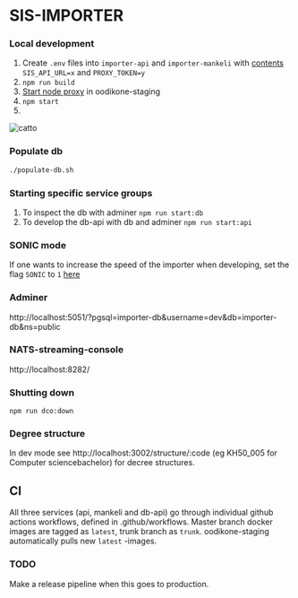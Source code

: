 # SIS-IMPORTER

### Local development
1. Create `.env` files into `importer-api` and `importer-mankeli` with [contents](https://github.com/UniversityOfHelsinkiCS/dokumentaatio/blob/master/sis/sis-mint.md#env-content) `SIS_API_URL=x` and `PROXY_TOKEN=y`
2. `npm run build`
3. [Start node proxy](https://github.com/UniversityOfHelsinkiCS/node-proxy/blob/master/README.md#installing-and-running) in oodikone-staging
4. `npm start`
5.
![catto](http://i.imgur.com/1uYroRF.gif)

### Populate db
```bash
./populate-db.sh
```

### Starting specific service groups ###

1. To inspect the db with adminer `npm run start:db`
2. To develop the db-api with db and adminer `npm run start:api`

### SONIC mode
If one wants to increase the speed of the importer when developing, set the flag `SONIC` to `1` [here](https://github.com/UniversityOfHelsinkiCS/sis-importer/blob/master/docker/docker-compose.dev.yml#L13)

### Adminer
http://localhost:5051/?pgsql=importer-db&username=dev&db=importer-db&ns=public

### NATS-streaming-console
http://localhost:8282/  

### Shutting down
`npm run dco:down`

### Degree structure

In dev mode see http://localhost:3002/structure/:code (eg KH50_005 for Computer sciencebachelor) for decree structures.

## CI

All three services (api, mankeli and db-api) go through individual github actions workflows, defined in .github/workflows.
Master branch docker images are tagged as `latest`, trunk branch as `trunk`. oodikone-staging automatically pulls new `latest` -images.

### TODO
Make a release pipeline when this goes to production.

